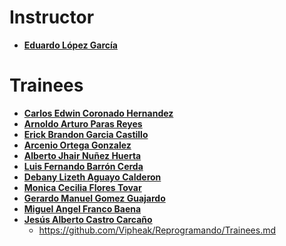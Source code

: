 ﻿# Instructor

* **[Eduardo López García](https://github.com/Vipheak)**

# Trainees
* **[Carlos Edwin Coronado Hernandez](https://github.com/karlmax04)**
* **[Arnoldo Arturo Paras Reyes](https://github.com/ArnoldoParas)**
* **[Erick Brandon Garcia Castillo](https://github.com/erickbgc)**
* **[Arcenio Ortega Gonzalez](https://github.com/Arce45)**
* **[Alberto Jhair Nuñez Huerta](https://github.com/Jhair374)**
* **[Luis Fernando Barrón Cerda](https://github.com/lif300)**
* **[Debany Lizeth Aguayo Calderon](http://github.com/debany00)**
* **[Monica Cecilia Flores Tovar](https://github.com/Monica2612)**
* **[Gerardo Manuel Gomez Guajardo](https://github.com/jerry994)**
* **[Miguel Angel Franco Baena](https://github.com/BluesZero)**
* **[Jesús Alberto Castro Carcaño](https://github.com/JACC7)**
  * https://github.com/Vipheak/Reprogramando/Trainees.md

